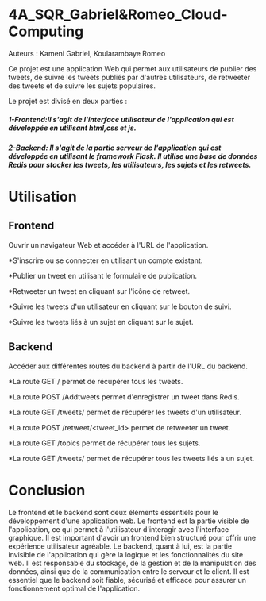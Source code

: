 # 4A_SQR_Gabriel&Romeo_Cloud-Computing
Auteurs :
Kameni Gabriel,
Koularambaye Romeo 

Ce projet est une application Web qui permet aux utilisateurs de publier des tweets, de suivre les tweets publiés par d'autres utilisateurs, de retweeter des tweets et de suivre les sujets populaires.

Le projet est divisé en deux parties :

##### 1-Frontend:Il s'agit de l'interface utilisateur de l'application qui est développée en utilisant html,css et js.

##### 2-Backend: Il s'agit de la partie serveur de l'application qui est développée en utilisant le framework Flask. Il utilise une base de données Redis pour stocker les tweets, les utilisateurs, les sujets et les retweets.

# Utilisation
## Frontend
Ouvrir un navigateur Web et accéder à l'URL de l'application.

*S'inscrire ou se connecter en utilisant un compte existant.

*Publier un tweet en utilisant le formulaire de publication.

*Retweeter un tweet en cliquant sur l'icône de retweet.

*Suivre les tweets d'un utilisateur en cliquant sur le bouton de suivi.

*Suivre les tweets liés à un sujet en cliquant sur le sujet.

## Backend
Accéder aux différentes routes du backend à partir de l'URL du backend.

*La route GET / permet de récupérer tous les tweets.

*La route POST /Addtweets permet d'enregistrer un tweet dans Redis.

*La route GET /tweets/<username> permet de récupérer les tweets d'un utilisateur.

*La route POST /retweet/<tweet_id> permet de retweeter un tweet.

*La route GET /topics permet de récupérer tous les sujets.

*La route GET /tweets/<topic> permet de récupérer tous les tweets liés à un sujet.


# Conclusion
Le frontend et le backend sont deux éléments essentiels pour le développement d'une application web. Le frontend est la partie visible de l'application, ce qui permet à l'utilisateur d'interagir avec l'interface graphique. Il est important d'avoir un frontend bien structuré pour offrir une expérience utilisateur agréable.
Le backend, quant à lui, est la partie invisible de l'application qui gère la logique et les fonctionnalités du site web. Il est responsable du stockage, de la gestion et de la manipulation des données, ainsi que de la communication entre le serveur et le client. Il est essentiel que le backend soit fiable, sécurisé et efficace pour assurer un fonctionnement optimal de l'application.
